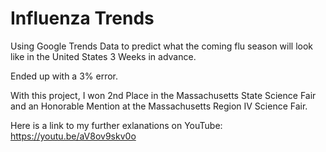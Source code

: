 # Influenza Trends
Using Google Trends Data to predict what the coming flu season will look like in the United States 3 Weeks in advance. 

Ended up with a 3% error.

With this project, I won 2nd Place in the Massachusetts State Science Fair and an Honorable Mention at the Massachusetts Region IV Science Fair. 

Here is a link to my further exlanations on YouTube: https://youtu.be/aV8ov9skv0o

